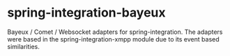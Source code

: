 spring-integration-bayeux
=========================

Bayeux / Comet / Websocket adapters for spring-integration.
The adapters were based in the spring-integration-xmpp module due to its event based similarities.
